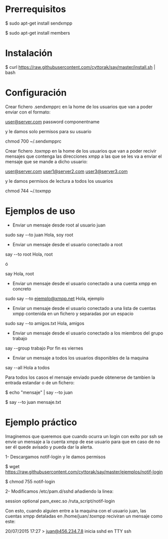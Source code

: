 # Prerrequisitos

$ sudo apt-get install sendxmpp

$ sudo apt-get install members

# Instalación

$ curl https://raw.githubusercontent.com/cyttorak/say/master/install.sh | bash

# Configuración

Crear fichero .sendxmpprc en la home de los usuarios que van a poder enviar con el formato:

user@server.com password componentname

y le damos solo permisos para su usuario

chmod 700 ~/.sendxmpprc

Crear fichero .toxmpp en la home de los usuarios que van a poder recivir mensajes que contenga las direcciones xmpp a las que se les va a enviar el mensaje que se mande a dicho usuario:

user@server.com user1@server2.com user3@server3.com

y le damos permisos de lectura a todos los usuarios

chmod 744 ~/.toxmpp

# Ejemplos de uso

* Enviar un mensaje desde root al usuario juan

sudo say --to juan Hola, soy root
* Enviar un mensaje desde el usuario conectado a root

say --to root Hola, root

ó

say Hola, root
* Enviar un mensaje desde el usuario conectado a una cuenta xmpp en concreto

sudo say --to ejemplo@xmpp.net Hola, ejemplo
* Enviar un mensaje desde el usuario conectado a una lista de cuentas xmpp contenida en un fichero y separadas por un espacio

sudo say --to amigos.txt Hola, amigos
* Enviar un mensaje desde el usuario conectado a los miembros del grupo trabajo

say --group trabajo Por fin es viernes
* Enviar un mensaje a todos los usuarios disponibles de la maquina

say --all Hola a todos

Para todos los casos el mensaje enviado puede obtenerse de tambien la entrada estandar o de un fichero:

$ echo "mensaje" | say --to juan

$ say --to juan mensaje.txt

# Ejemplo práctico

Imaginemos que queremos que cuando ocurra un login con exito por ssh se envie un mensaje a la cuenta xmpp de ese usuario para que en caso de no ser él quede avisado y pueda dar la alerta.

1- Descargamos notif-login y le damos permisos

$ wget https://raw.githubusercontent.com/cyttorak/say/master/ejemplos/notif-login

$ chmod 755 notif-login

2- Modificamos /etc/pam.d/sshd añadiendo la linea:

session optional pam_exec.so /ruta_script/notif-login

Con esto, cuando alguien entre a la maquina con el usuario juan, las cuentas xmpp detaladas en /home/juan/.toxmpp reciviran un mensaje como este:

20/07/2015 17:27 > juan@456.234.7.8 inicia sshd en TTY ssh
